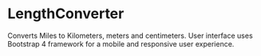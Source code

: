 # LengthConverter

Converts Miles to Kilometers, meters and centimeters. User interface uses Bootstrap 4 framework for a mobile and responsive user experience.
